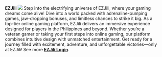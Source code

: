 **EZJili**
![](https://g0v.hackmd.io/_uploads/rkeyUZwBye.jpg)
Step into the electrifying universe of EZJili, where your gaming dreams come alive! Dive into a world packed with adrenaline-pumping games, jaw-dropping bonuses, and limitless chances to strike it big. As a top-tier online gaming platform, EZJili delivers an immersive experience designed for players in the Philippines and beyond. Whether you’re a veteran gamer or taking your first steps into online gaming, our platform combines intuitive design with unmatched entertainment. Get ready for a journey filled with excitement, adventure, and unforgettable victories—only at EZJili! See more **[EZJili Login](https://europarally2024.com/)**.